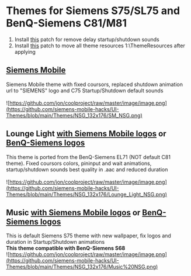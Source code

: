 # Themes for Siemens S75/SL75 and BenQ-Siemens C81/M81
1. Install [this](https://patches.kibab.com/patches/search.php5?action=search&kw=%D3%E1%F0%E0%F2%FC+%E7%E0%E4%E5%F0%E6%EA%F3+%E7%E2%F3%EA%E0+%EF%F0%E8+%E2%EA%EB%FE%F7%E5%ED%E8%E8+%E8+%E2%FB%EA%EB%FE%F7%E5%ED%E8%E8) patch for remove delay startup/shutdown sounds
2. Install [this](https://patches.kibab.com/patches/search.php5?action=search&kw=%C7%E0%E4%E0%F2%FC+%E4%E8%F0%E5%EA%F2%EE%F0%E8%FE+%F0%E5%F1%F3%F0%F1%EE%E2+%F2%E5%EC%FB) patch to move all theme resources 1:\ThemeResources after applying
## [Siemens Mobile](https://github.com/siemens-mobile-hacks/UI-Themes/raw/refs/heads/main/Themes/NSG_132x176/Siemens%20Mobile.sdt) 
Siemens Mobile theme with fixed coursors, replaced shutdown animation url to "SIEMENS" logo and C75 Startup/Shutdown default sounds \
\
![https://github.com/jon/coolproject/raw/master/image/image.png](https://github.com/siemens-mobile-hacks/UI-Themes/blob/main/Themes/NSG_132x176/SM_NSG.png)
## Lounge Light [with Siemens Mobile logos](https://github.com/siemens-mobile-hacks/UI-Themes/raw/refs/heads/main/Themes/NSG_132x176/Lounge%20Light_SM_Logo.sdt) or [BenQ-Siemens logos](https://github.com/siemens-mobile-hacks/UI-Themes/raw/refs/heads/main/Themes/NSG_132x176/Lounge%20Light_BS_Logo.sdt) 
This theme is ported from the BenQ-Siemens EL71 (NOT default C81 theme). Fixed coursors colors, pininput and wait animations, startup/shutdown sounds best quality in .aac and reduced duration \
\
![https://github.com/jon/coolproject/raw/master/image/image.png](https://github.com/siemens-mobile-hacks/UI-Themes/blob/main/Themes/NSG_132x176/Lounge_Light_NSG.png)
## Music [with Siemens Mobile logos](https://github.com/siemens-mobile-hacks/UI-Themes/raw/refs/heads/main/Themes/NSG_132x176/Music_SM_Logo.sdt) or [BenQ-Siemens logos](https://github.com/siemens-mobile-hacks/UI-Themes/raw/refs/heads/main/Themes/NSG_132x176/Music_BS_Logo.sdt) 
This is default Siemens S75 theme with new wallpaper, fix logos and duration in Startup/Shutdown animations \
__This theme compatible with BenQ-Siemens S68__
\
![https://github.com/jon/coolproject/raw/master/image/image.png](https://github.com/siemens-mobile-hacks/UI-Themes/blob/main/Themes/NSG_132x176/Music%20NSG.png)
